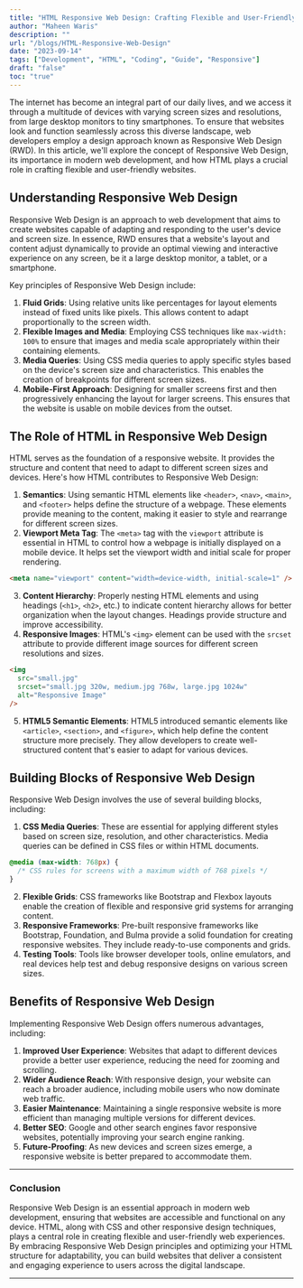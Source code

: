 ```yaml
---
title: "HTML Responsive Web Design: Crafting Flexible and User-Friendly Websites with HTML"
author: "Maheen Waris"
description: ""
url: "/blogs/HTML-Responsive-Web-Design"
date: "2023-09-14"
tags: ["Development", "HTML", "Coding", "Guide", "Responsive"]
draft: "false"
toc: "true"
---
```


The internet has become an integral part of our daily lives, and we access it through a multitude of devices with varying screen sizes and resolutions, from large desktop monitors to tiny smartphones. To ensure that websites look and function seamlessly across this diverse landscape, web developers employ a design approach known as Responsive Web Design (RWD). In this article, we'll explore the concept of Responsive Web Design, its importance in modern web development, and how HTML plays a crucial role in crafting flexible and user-friendly websites.

## Understanding Responsive Web Design

Responsive Web Design is an approach to web development that aims to create websites capable of adapting and responding to the user's device and screen size. In essence, RWD ensures that a website's layout and content adjust dynamically to provide an optimal viewing and interactive experience on any screen, be it a large desktop monitor, a tablet, or a smartphone.

Key principles of Responsive Web Design include:
1. **Fluid Grids**: Using relative units like percentages for layout elements instead of fixed units like pixels. This allows content to adapt proportionally to the screen width.
2. **Flexible Images and Media**: Employing CSS techniques like `max-width: 100%` to ensure that images and media scale appropriately within their containing elements.
3. **Media Queries**: Using CSS media queries to apply specific styles based on the device's screen size and characteristics. This enables the creation of breakpoints for different screen sizes.
4. **Mobile-First Approach**: Designing for smaller screens first and then progressively enhancing the layout for larger screens. This ensures that the website is usable on mobile devices from the outset.

## The Role of HTML in Responsive Web Design

HTML serves as the foundation of a responsive website. It provides the structure and content that need to adapt to different screen sizes and devices. Here's how HTML contributes to Responsive Web Design:

1. **Semantics**: Using semantic HTML elements like `<header>`, `<nav>`, `<main>`, and `<footer>` helps define the structure of a webpage. These elements provide meaning to the content, making it easier to style and rearrange for different screen sizes.
2. **Viewport Meta Tag**: The `<meta>` tag with the `viewport` attribute is essential in HTML to control how a webpage is initially displayed on a mobile device. It helps set the viewport width and initial scale for proper rendering.
```html
<meta name="viewport" content="width=device-width, initial-scale=1" />
```
3. **Content Hierarchy**: Properly nesting HTML elements and using headings (`<h1>`, `<h2>`, etc.) to indicate content hierarchy allows for better organization when the layout changes. Headings provide structure and improve accessibility.
4. **Responsive Images**: HTML's `<img>` element can be used with the `srcset` attribute to provide different image sources for different screen resolutions and sizes.
```html
<img
  src="small.jpg"
  srcset="small.jpg 320w, medium.jpg 768w, large.jpg 1024w"
  alt="Responsive Image"
/>
```
5. **HTML5 Semantic Elements**: HTML5 introduced semantic elements like `<article>`, `<section>`, and `<figure>`, which help define the content structure more precisely. They allow developers to create well-structured content that's easier to adapt for various devices.

## Building Blocks of Responsive Web Design

Responsive Web Design involves the use of several building blocks, including:
1. **CSS Media Queries**: These are essential for applying different styles based on screen size, resolution, and other characteristics. Media queries can be defined in CSS files or within HTML documents.
```css
@media (max-width: 768px) {
  /* CSS rules for screens with a maximum width of 768 pixels */
}
```
2. **Flexible Grids**: CSS frameworks like Bootstrap and Flexbox layouts enable the creation of flexible and responsive grid systems for arranging content.
3. **Responsive Frameworks**: Pre-built responsive frameworks like Bootstrap, Foundation, and Bulma provide a solid foundation for creating responsive websites. They include ready-to-use components and grids.
4. **Testing Tools**: Tools like browser developer tools, online emulators, and real devices help test and debug responsive designs on various screen sizes.

## Benefits of Responsive Web Design

Implementing Responsive Web Design offers numerous advantages, including:

1. **Improved User Experience**: Websites that adapt to different devices provide a better user experience, reducing the need for zooming and scrolling.
2. **Wider Audience Reach**: With responsive design, your website can reach a broader audience, including mobile users who now dominate web traffic.
3. **Easier Maintenance**: Maintaining a single responsive website is more efficient than managing multiple versions for different devices.
4. **Better SEO**: Google and other search engines favor responsive websites, potentially improving your search engine ranking.
5. **Future-Proofing**: As new devices and screen sizes emerge, a responsive website is better prepared to accommodate them.

<hr>

### Conclusion

Responsive Web Design is an essential approach in modern web development, ensuring that websites are accessible and functional on any device. HTML, along with CSS and other responsive design techniques, plays a central role in creating flexible and user-friendly web experiences. By embracing Responsive Web Design principles and optimizing your HTML structure for adaptability, you can build websites that deliver a consistent and engaging experience to users across the digital landscape.

---
